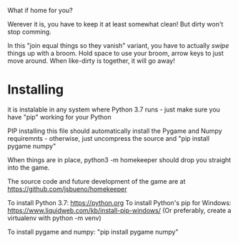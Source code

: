 What if home for you?

Werever it is, you have to keep it at least somewhat clean!
But dirty won't stop comming.

In this "join equal things so they vanish" variant,
you have to actually _swipe_ things up with a broom.
Hold space to use your broom, arrow keys to just
move around. When like-dirty is together, it will
go away!

# Installing

it is instalable in any system where Python 3.7 runs - just
make sure you have "pip" working for your Python

PIP installing this file should automatically install the Pygame and Numpy
requiremnts - otherwise, just uncompress the source and
"pip install pygame numpy"

When things are in place, python3 -m homekeeper should drop you straight
into the game.

The source code and future development of the game are at
https://github.com/jsbueno/homekeeper


To install Python 3.7: https://python.org
To install Python's pip for Windows: https://www.liquidweb.com/kb/install-pip-windows/
(Or preferably, create a virtualenv with python -m venv)

To install pygame and numpy: "pip install pygame numpy"
